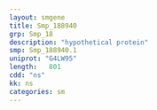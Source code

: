 ```yaml
---
layout: smgene
title: Smp_188940
grp: Smp_18
description: "hypothetical protein"
smp: Smp_188940.1
uniprot: "G4LW95"
length:   801
cdd: "ns"
kk: ns
categories: sm
---
```

